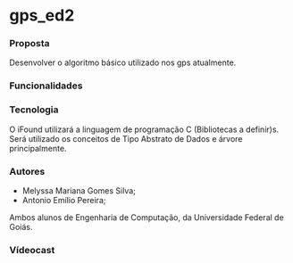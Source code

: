 # gps_ed2


### Proposta
Desenvolver o algoritmo básico utilizado nos gps atualmente. 


### Funcionalidades


### Tecnologia
O iFound utilizará a linguagem de programação C (Bibliotecas a definir)s. Será utilizado os conceitos de  Tipo Abstrato de Dados e árvore principalmente. 

### Autores
* Melyssa Mariana Gomes Silva;
* Antonio Emílio Pereira;

Ambos alunos de Engenharia de Computação, da Universidade Federal de Goiás.

### Vídeocast 



